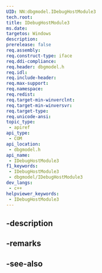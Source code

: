 ```yaml
---
UID: NN:dbgmodel.IDebugHostModule3
tech.root: 
title: IDebugHostModule3
ms.date: 
targetos: Windows
description: 
prerelease: false
req.assembly: 
req.construct-type: iface
req.ddi-compliance: 
req.header: dbgmodel.h
req.idl: 
req.include-header: 
req.max-support: 
req.namespace: 
req.redist: 
req.target-min-winverclnt: 
req.target-min-winversvr: 
req.target-type: 
req.unicode-ansi: 
topic_type:
 - apiref
api_type:
 - COM
api_location:
 - dbgmodel.h
api_name:
 - IDebugHostModule3
f1_keywords:
 - IDebugHostModule3
 - dbgmodel/IDebugHostModule3
dev_langs:
 - c++
helpviewer_keywords:
 - IDebugHostModule3
---
```


## -description

## -remarks

## -see-also

